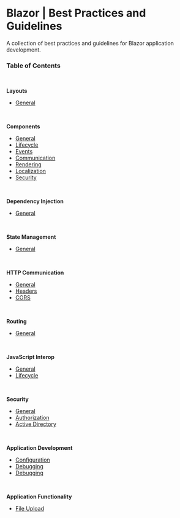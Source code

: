 # Blazor | Best Practices and Guidelines

A collection of best practices and guidelines for Blazor application development.

### Table of Contents
<br>

**Layouts**

 - [General](https://github.com/sfvicente/BlazorStyleGuide/blob/master/Docs/Layouts/Layouts-General.md)
 <br>

**Components**

 - [General](https://github.com/sfvicente/BlazorStyleGuide/blob/master/Docs/Components/Components-General.md)
 - [Lifecycle](https://github.com/sfvicente/BlazorStyleGuide/blob/master/Docs/Components/Components-Lifecycle.md)
 - [Events](https://github.com/sfvicente/BlazorStyleGuide/blob/master/Docs/Components/Components-Events.md)
 - [Communication](https://github.com/sfvicente/BlazorStyleGuide/blob/master/Docs/Components/Components-Communication.md)
 - [Rendering](https://github.com/sfvicente/BlazorStyleGuide/blob/master/Docs/Components/Components-Rendering.md)
 - [Localization](https://github.com/sfvicente/BlazorStyleGuide/blob/master/Docs/Components/Components-Localization.md)
 - [Security](https://github.com/sfvicente/BlazorStyleGuide/blob/master/Docs/Components/Components-Security.md)
 <br>

 **Dependency Injection**

 - [General](https://github.com/sfvicente/BlazorStyleGuide/blob/master/Docs/DependencyInjection/DependencyInjection-General.md)
 <br>
 
 **State Management**

 - [General](https://github.com/sfvicente/BlazorStyleGuide/blob/master/Docs/StateManagement/StateManagement-General.md)
 <br>

 **HTTP Communication**

 - [General](https://github.com/sfvicente/BlazorStyleGuide/blob/master/Docs/HttpCommunication/HttpCommunication-General.md)
 - [Headers](https://github.com/sfvicente/BlazorStyleGuide/blob/master/Docs/HttpCommunication/HttpCommunication-Headers.md)
 - [CORS](https://github.com/sfvicente/BlazorStyleGuide/blob/master/Docs/HttpCommunication/HttpCommunication-Cors.md)
 <br>

**Routing**

- [General](https://github.com/sfvicente/BlazorStyleGuide/blob/master/Docs/Routing/Routing-General.md)
<br>

**JavaScript Interop**

- [General](https://github.com/sfvicente/BlazorStyleGuide/blob/master/Docs/JavaScriptInterop/JavaScriptInterop-General.md)
- [Lifecycle](https://github.com/sfvicente/BlazorStyleGuide/blob/master/Docs/JavaScriptInterop/JavaScriptInterop-Lifecycle.md)
<br>

**Security**

- [General](https://github.com/sfvicente/BlazorStyleGuide/blob/master/Docs/Security/Security-General.md)
- [Authorization](https://github.com/sfvicente/BlazorStyleGuide/blob/master/Docs/Security/Security-Authorization.md)
- [Active Directory](https://github.com/sfvicente/BlazorStyleGuide/blob/master/Docs/Security/Security-ActiveDirectory.md)
<br>

**Application Development**

- [Configuration](https://github.com/sfvicente/BlazorStyleGuide/blob/master/Docs/ApplicationDevelopment/ApplicationDevelopment-Configuration.md)
- [Debugging](https://github.com/sfvicente/BlazorStyleGuide/blob/master/Docs/ApplicationDevelopment/ApplicationDevelopment-Debugging.md)
- [Debugging](https://github.com/sfvicente/BlazorStyleGuide/blob/master/Docs/ApplicationDevelopment/ApplicationDevelopment-Security.md)
<br>

**Application Functionality**

- [File Upload](https://github.com/sfvicente/BlazorStyleGuide/blob/master/Docs/ApplicationFunctionality/ApplicationFunctionality-FileUpload.md)
<br>
